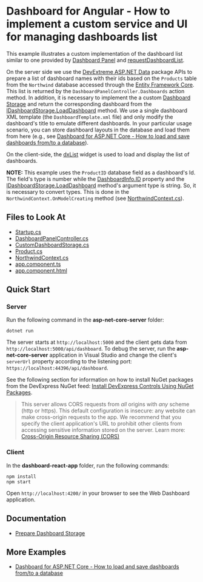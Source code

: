 # Dashboard for Angular - How to implement a custom service and UI for managing dashboards list

This example illustrates a custom implementation of the dashboard list similar to one provided by [Dashboard Panel](https://docs.devexpress.com/Dashboard/119771/web-dashboard/ui-elements-and-customization/ui-elements/dashboard-panel) and [requestDashboardList](https://docs.devexpress.com/Dashboard/js-DevExpress.Dashboard.DashboardControl?p=netframework#js_devexpress_dashboard_dashboardcontrol_requestdashboardlist).

On the server side we use the [DevExtreme ASP.NET Data](https://github.com/DevExpress/DevExtreme.AspNet.Data) package APIs to prepare a list of dashboard names with their ids based on the `Products` table from the `Northwind` database accessed through the [Entity Framework Core](https://docs.microsoft.com/en-us/ef/core/). This list is returned by the `DashboardPanelController.Dashboards` action method.
In addition, it is necessary to implement the a custom [Dashboard Storage](https://docs.devexpress.com/Dashboard/DevExpress.DashboardWeb.IDashboardStorage) and return the corresponding dashboard from the [IDashboardStorage.LoadDashboard](https://docs.devexpress.com/Dashboard/DevExpress.DashboardWeb.IDashboardStorage.LoadDashboard(System.String)) method. We use a single dashboard XML template (the `DashboardTemplate.xml` file) and only modify the dashboard's title to emulate different dashboards. In your particular usage scenario, you can store dashboard layouts in the database and load them from here (e.g., see [Dashboard for ASP.NET Core - How to load and save dashboards from/to a database](https://github.com/DevExpress-Examples/asp-net-core-dashboard-save-dashboards-to-database)).

On the client-side, the [dxList](https://js.devexpress.com/Documentation/ApiReference/UI_Components/dxList/) widget is used to load and display the list of dashboards.

**NOTE:** This example uses the `ProductID` database field as a dashboard's Id. The field's type is number while the [DashboardInfo.ID](https://docs.devexpress.com/Dashboard/DevExpress.DashboardWeb.DashboardInfo.ID) property and the [IDashboardStorage.LoadDashboard](https://docs.devexpress.com/Dashboard/DevExpress.DashboardWeb.IDashboardStorage.LoadDashboard(System.String)) method's argument type is string. So, it is necessary to convert types. This is done in the `NorthwindContext.OnModelCreating` method (see [NorthwindContext.cs](./asp-net-core-server/Models/NorthwindContext.cs)).

<!-- default file list -->
## Files to Look At

* [Startup.cs](./asp-net-core-server/Startup.cs)
* [DashboardPanelController.cs](./asp-net-core-server/Controllers/DashboardPanelController.cs)
* [CustomDashboardStorage.cs](./asp-net-core-server/Code/CustomDashboardStorage.cs)
* [Product.cs](./asp-net-core-server/Models/Product.cs)
* [NorthwindContext.cs](./asp-net-core-server/Models/NorthwindContext.cs)
* [app.component.ts](./dashboard-angular-app/src/app/app.component.ts)
* [app.component.html](./dashboard-angular-app/src/app/app.component.html)

<!-- default file list end -->

## Quick Start

### Server
Run the following command in the **asp-net-core-server** folder:

```
dotnet run
```

The server starts at `http://localhost:5000` and the client gets data from `http://localhost:5000/api/dashboard`. To debug the server, run the **asp-net-core-server** application in Visual Studio and change the client's `serverUrl` property according to the listening port: `https://localhost:44396/api/dashboard`.

See the following section for information on how to install NuGet packages from the DevExpress NuGet feed: [Install DevExpress Controls Using NuGet Packages](https://docs.devexpress.com/GeneralInformation/115912/installation/install-devexpress-controls-using-nuget-packages).

> This server allows CORS requests from _all_ origins with _any_ scheme (http or https). This default configuration is insecure: any website can make cross-origin requests to the app. We recommend that you specify the client application's URL to prohibit other clients from accessing sensitive information stored on the server. Learn more: [Cross-Origin Resource Sharing (CORS)](https://docs.devexpress.com/Dashboard/400709)

### Client
In the **dashboard-react-app** folder, run the following commands:

```
npm install
npm start
```

Open ```http://localhost:4200/``` in your browser to see the Web Dashboard application.

## Documentation

- [Prepare Dashboard Storage](https://docs.devexpress.com/Dashboard/16979/web-dashboard/dashboard-backend/prepare-dashboard-storage)

## More Examples

- [Dashboard for ASP.NET Core - How to load and save dashboards from/to a database](https://github.com/DevExpress-Examples/asp-net-core-dashboard-save-dashboards-to-database)